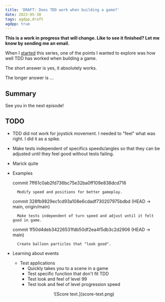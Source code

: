 ```yaml
---
title: 'DRAFT: Does TDD work when building a game?'
date: 2023-05-30
tags: agdpp,draft
agdpp: true
---
```


**This is a work in progress that will change. Like to see it finished? Let me know by sending me an email.**

When I [started](/writing/agdpp-introduction/index.html) this series, one of
the points I wanted to explore was how well TDD has worked when building a
game.

The short answer is yes, it absolutely works.

The longer answer is ...

## Summary

See you in the next episode!

## TODO

* TDD did not work for joystick movement. I needed to "feel" what was
  right. I did it as a spike.

* Make tests independent of specifics speeds/angles so that they can be
  adjusted until they feel good without tests failing.

* Marick quite

* Examples

    commit 7ff61c0ab2fd736bc75e32ba0ff109e838dcd716

        Modify speed and positions for better gameplay.

    commit 328fb9829ec1cd93a108e6cdadf730207975bdbd (HEAD -> main, origin/main)

        Make tests independent of turn speed and adjust until it felt good in game.

    commit 1f50d4deb34226531fdb50df2ea4f5db3c2d2906 (HEAD -> main)

        Create balloon particles that "look good".

* Learning about events
    * Test applications
        * Quickly takes you to a scene in a game
        * Test specific function that don't fit TDD
        * Test look and feel of level 99
        * Test look and feel of level progression speed

<p>
<center>
![Score text.](score-text.png)
</center>
</p>

<div class="rliterate-code"><div class="rliterate-code-body"><div class="highlight"><pre><span></span>
</pre></div>
</div></div>